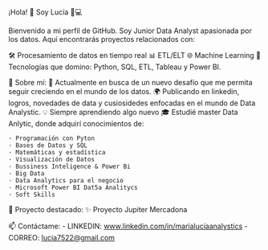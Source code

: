 ¡Hola! 👋 Soy Lucía 🧠💻

Bienvenido a mi perfil de GitHub. Soy Junior Data Analyst apasionada por los datos. Aquí encontrarás proyectos relacionados con:


🛠️ Procesamiento de datos en tiempo real
📊 ETL/ELT
🌐 Machine Learning
🚀 Tecnologías que domino:
Python, SQL, ETL, Tableau y Power BI.  


🌟 Sobre mí:
🎯 Actualmente en busca de un nuevo desafío que me permita seguir creciendo en el mundo de los datos.
🌍 Publicando en linkedin, logros, novedades de data y cusiosidedes enfocadas en el mundo de Data Analystic.
💡 Siempre aprendiendo algo nuevo
🎓 Estudié master Data Anlytic, donde adquirí conocimientos de:

    · Programación con Pyton
    · Bases de Datos y SQL
    · Matemáticas y estadística
    · Visualización de Datos
    · Bussiness Inteligence & Power Bi
    · Big Data
    · Data Analytics para el negocio
    · Microsoft Power BI Dat5a Analitycs
    · Soft Skills

🎨 Proyecto destacado:
✨ Proyecto Jupiter Mercadona

📫 Contáctame: 
    - LINKEDIN: www.linkedin.com/in/maríalucíaanalystics
    - CORREO: lucia7522@gmail.com
            
